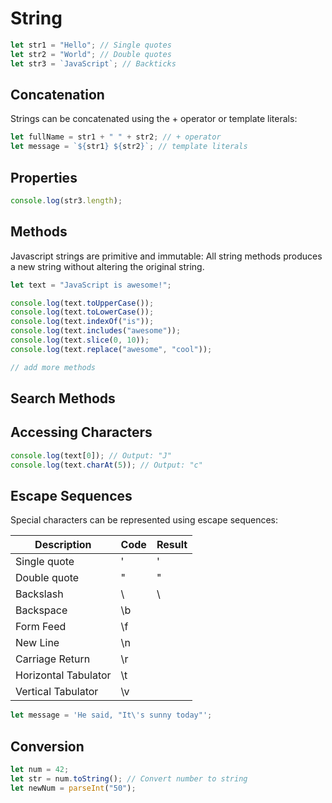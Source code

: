 # String

```js
let str1 = "Hello"; // Single quotes
let str2 = "World"; // Double quotes
let str3 = `JavaScript`; // Backticks
```

## Concatenation

Strings can be concatenated using the + operator or template literals:

```js
let fullName = str1 + " " + str2; // + operator
let message = `${str1} ${str2}`; // template literals
```

## Properties

```js
console.log(str3.length);
```

## Methods

Javascript strings are primitive and immutable: All string methods produces a new string without altering the original string.

```js
let text = "JavaScript is awesome!";

console.log(text.toUpperCase());
console.log(text.toLowerCase());
console.log(text.indexOf("is"));
console.log(text.includes("awesome"));
console.log(text.slice(0, 10));
console.log(text.replace("awesome", "cool"));

// add more methods
```

## Search Methods

## Accessing Characters

```js
console.log(text[0]); // Output: "J"
console.log(text.charAt(5)); // Output: "c"
```

## Escape Sequences

Special characters can be represented using escape sequences:

| Description          | Code | Result |
| -------------------- | ---- | ------ |
| Single quote         | \'   | '      |
| Double quote         | \"   | "      |
| Backslash            | \\   | \      |
| Backspace            | \b   |        |
| Form Feed            | \f   |        |
| New Line             | \n   |        |
| Carriage Return      | \r   |        |
| Horizontal Tabulator | \t   |        |
| Vertical Tabulator   | \v   |        |

```js
let message = 'He said, "It\'s sunny today"';
```

## Conversion

```js
let num = 42;
let str = num.toString(); // Convert number to string
let newNum = parseInt("50");
```
